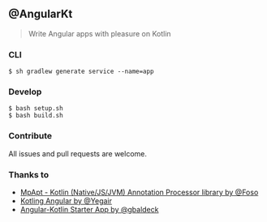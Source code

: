 ## @AngularKt
> Write Angular apps with pleasure on Kotlin

### CLI
```
$ sh gradlew generate service --name=app
```

### Develop
```
$ bash setup.sh
$ bash build.sh
```

### Contribute
All issues and pull requests are welcome.

### Thanks to
* [MpApt - Kotlin (Native/JS/JVM) Annotation Processor library by @Foso](https://github.com/Foso/MpApt)
* [Kotling Angular by @Yegair](https://github.com/Yegair/kotlin-angular)
* [Angular-Kotlin Starter App by @gbaldeck](https://github.com/gbaldeck/angular-kotlin-starter)